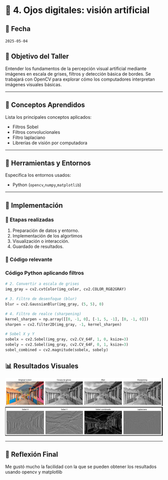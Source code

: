 # 🧪 4. Ojos digitales: visión artificial

## 📅 Fecha
`2025-05-04` 


## 🎯 Objetivo del Taller

Entender los fundamentos de la percepción visual artificial mediante imágenes en escala de grises, filtros y detección básica de bordes. Se trabajará con OpenCV para explorar cómo los computadores interpretan imágenes visuales básicas.

---

## 🧠 Conceptos Aprendidos

Lista los principales conceptos aplicados:

- Filtros Sobel
- Filtros convolucionales
- Filtro laplaciano
- Librerías de visión por computadora
---

## 🔧 Herramientas y Entornos

Especifica los entornos usados:

- Python (`opencv`,`numpy`,`matplotlib`)

---

## 🧪 Implementación

### 🔹 Etapas realizadas
1. Preparación de datos y entorno.
2. Implementación de los algortimos
3. Visualización o interacción.
4. Guardado de resultados.

### 🔹 Código relevante

### Código Python aplicando filtros
```python
# 2. Convertir a escala de grises
img_gray = cv2.cvtColor(img_color, cv2.COLOR_RGB2GRAY)
```

```python
# 3. Filtro de desenfoque (blur)
blur = cv2.GaussianBlur(img_gray, (5, 5), 0)
```


```python
# 4. Filtro de realce (sharpening)
kernel_sharpen = np.array([[0, -1, 0], [-1, 5, -1], [0, -1, 0]])
sharpen = cv2.filter2D(img_gray, -1, kernel_sharpen)
```
```python
# Sobel X y Y
sobelx = cv2.Sobel(img_gray, cv2.CV_64F, 1, 0, ksize=3)
sobely = cv2.Sobel(img_gray, cv2.CV_64F, 0, 1, ksize=3)
sobel_combined = cv2.magnitude(sobelx, sobely)
```

## 📊 Resultados Visuales

![Resultados filtros](resultados/resultados_filtros.png)
![Resultados filtros](resultados/resultados_filtros_2.png)


---

## 💬 Reflexión Final

Me gustó mucho la facilidad con la que se pueden obtener los resultados usando opencv y matplotlib
